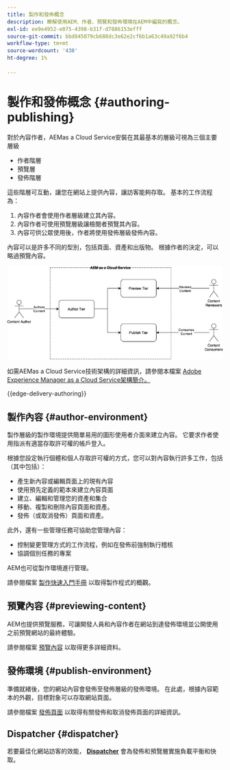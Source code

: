 ```yaml
---
title: 製作和發佈概念
description: 瞭解使用AEM、作者、預覽和發佈環境在AEM中編寫的概念。
exl-id: ee9e4952-e075-4398-b31f-d7886153efff
source-git-commit: bbd845079cb688dc3e62e2cf6b1a63c49a92f6b4
workflow-type: tm+mt
source-wordcount: '438'
ht-degree: 1%

---
```



# 製作和發佈概念 {#authoring-publishing}

對於內容作者，AEMas a Cloud Service安裝在其最基本的層級可視為三個主要層級

* 作者階層
* 預覽層
* 發佈階層

這些階層可互動，讓您在網站上提供內容，讓訪客能夠存取。 基本的工作流程為：

1. 內容作者會使用作者層級建立其內容。
1. 內容作者可使用預覽層級讓檢閱者預覽其內容。
1. 內容可供公眾使用後，作者將使用發佈層級發佈內容。

內容可以是許多不同的型別，包括頁面、資產和出版物。 根據作者的決定，可以略過預覽內容。

![作者、發佈者和Dispatcher圖](assets/author-publish.jpg)

如需AEMas a Cloud Service技術架構的詳細資訊，請參閱本檔案 [Adobe Experience Manager as a Cloud Service架構簡介。](/help/overview/architecture.md)

{{edge-delivery-authoring}}

## 製作內容 {#author-environment}

製作層級的製作環境提供簡單易用的圖形使用者介面來建立內容。 它要求作者使用指派有適當存取許可權的帳戶登入。

根據您設定執行個體和個人存取許可權的方式，您可以對內容執行許多工作，包括（其中包括）：

* 產生新內容或編輯頁面上的現有內容
* 使用預先定義的範本來建立內容頁面
* 建立、編輯和管理您的資產和集合
* 移動、複製和刪除內容頁面和資產。
* 發佈（或取消發佈）頁面和資產。

此外，還有一些管理任務可協助您管理內容：

* 控制變更管理方式的工作流程，例如在發佈前強制執行稽核
* 協調個別任務的專案

AEM也可從製作環境進行管理。

請參閱檔案 [製作快速入門手冊](/help/sites-cloud/authoring/quick-start.md) 以取得製作程式的概觀。

## 預覽內容 {#previewing-content}

AEM也提供預覽服務，可讓開發人員和內容作者在網站到達發佈環境並公開使用之前預覽網站的最終體驗。

請參閱檔案 [預覽內容](/help/sites-cloud/authoring/sites-console/previewing-content.md) 以取得更多詳細資料。

## 發佈環境 {#publish-environment}

準備就緒後，您的網站內容會發佈至發佈層級的發佈環境。 在此處，根據內容範本的外觀，目標對象可以存取網站頁面。

請參閱檔案 [發佈頁面](/help/sites-cloud/authoring/sites-console/publishing-pages.md) 以取得有關發佈和取消發佈頁面的詳細資訊。

## Dispatcher {#dispatcher}

若要最佳化網站訪客的效能， **[Dispatcher](/help/implementing/dispatcher/overview.md)** 會為發佈和預覽層實施負載平衡和快取。
